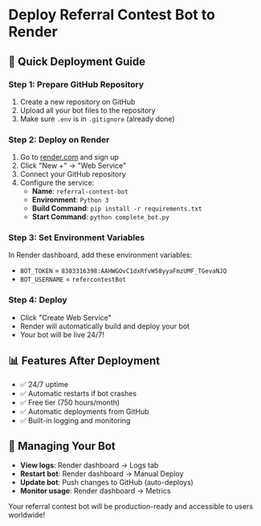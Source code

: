 # Deploy Referral Contest Bot to Render

## 🚀 Quick Deployment Guide

### Step 1: Prepare GitHub Repository
1. Create a new repository on GitHub
2. Upload all your bot files to the repository
3. Make sure `.env` is in `.gitignore` (already done)

### Step 2: Deploy on Render
1. Go to [render.com](https://render.com) and sign up
2. Click "New +" → "Web Service"
3. Connect your GitHub repository
4. Configure the service:
   - **Name**: `referral-contest-bot`
   - **Environment**: `Python 3`
   - **Build Command**: `pip install -r requirements.txt`
   - **Start Command**: `python complete_bot.py`

### Step 3: Set Environment Variables
In Render dashboard, add these environment variables:
- `BOT_TOKEN` = `8303316398:AAHWGOvC1dxRfvW58yyaFmzUMF_TGevaNJQ`
- `BOT_USERNAME` = `refercontestBot`

### Step 4: Deploy
- Click "Create Web Service"
- Render will automatically build and deploy your bot
- Your bot will be live 24/7!

## 📊 Features After Deployment
- ✅ 24/7 uptime
- ✅ Automatic restarts if bot crashes
- ✅ Free tier (750 hours/month)
- ✅ Automatic deployments from GitHub
- ✅ Built-in logging and monitoring

## 🔧 Managing Your Bot
- **View logs**: Render dashboard → Logs tab
- **Restart bot**: Render dashboard → Manual Deploy
- **Update bot**: Push changes to GitHub (auto-deploys)
- **Monitor usage**: Render dashboard → Metrics

Your referral contest bot will be production-ready and accessible to users worldwide!
